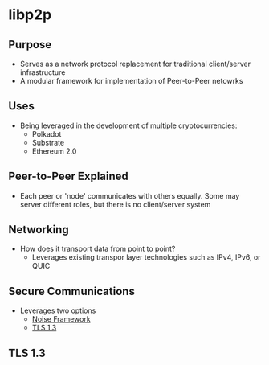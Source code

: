 # libp2p

## Purpose
- Serves as a network protocol replacement for traditional client/server infrastructure
- A modular framework for implementation of Peer-to-Peer netowrks

## Uses
- Being leveraged in the development of multiple cryptocurrencies:
  - Polkadot
  - Substrate
  - Ethereum 2.0

## Peer-to-Peer Explained
- Each peer or 'node' communicates with others equally. Some may server different roles, but there is no client/server system

## Networking
- How does it transport data from point to point?
  - Leverages existing transpor layer technologies such as IPv4, IPv6, or QUIC

## Secure Communications
- Leverages two options
  - [Noise Framework](https://github.com/libp2p/specs/tree/master/noise)
  - [TLS 1.3](https://github.com/libp2p/specs/blob/master/tls/tls.md)

## TLS 1.3
